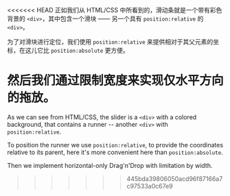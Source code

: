 <<<<<<< HEAD
正如我们从 HTML/CSS 中所看到的，滑动条就是一个带有彩色背景的 `<div>`，其中包含一个滑块 —— 另一个具有 `position:relative` 的 `<div>`。

为了对滑块进行定位，我们使用 `position:relative` 来提供相对于其父元素的坐标，在这儿它比 `position:absolute` 更方便。

然后我们通过限制宽度来实现仅水平方向的拖放。
=======
As we can see from HTML/CSS, the slider is a `<div>` with a colored background, that contains a runner -- another `<div>` with `position:relative`.

To position the runner we use `position:relative`, to provide the coordinates relative to its parent, here it's more convenient here than `position:absolute`.

Then we implement horizontal-only Drag'n'Drop with limitation by width.
>>>>>>> 445bda39806050acd96f87166a7c97533a0c67e9
